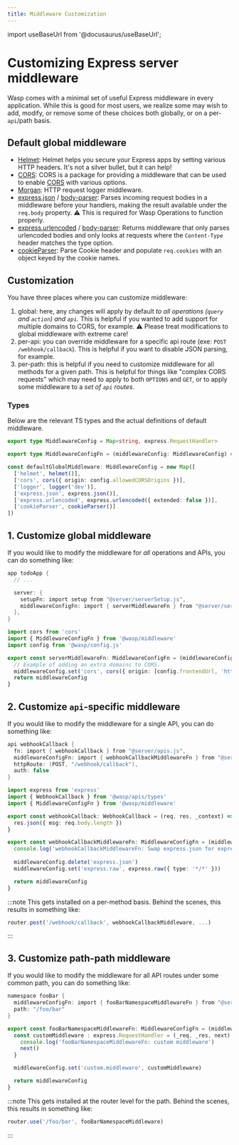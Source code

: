 ```yaml
---
title: Middleware Customization
---
```

import useBaseUrl from '@docusaurus/useBaseUrl';

# Customizing Express server middleware

Wasp comes with a minimal set of useful Express middleware in every application. While this is good for most users, we realize some may wish to add, modify, or remove some of these choices both globally, or on a per-`api`/path basis.

## Default global middleware

- [Helmet](https://helmetjs.github.io/): Helmet helps you secure your Express apps by setting various HTTP headers. It's not a silver bullet, but it can help!
- [CORS](https://github.com/expressjs/cors#readme): CORS is a package for providing a middleware that can be used to enable [CORS](https://developer.mozilla.org/en-US/docs/Web/HTTP/CORS) with various options.
- [Morgan](https://github.com/expressjs/morgan#readme): HTTP request logger middleware.
- [express.json](https://expressjs.com/en/api.html#express.json) / [body-parser](https://github.com/expressjs/body-parser#bodyparserjsonoptions): Parses incoming request bodies in a middleware before your handlers, making the result available under the `req.body` property. ⚠️ This is required for Wasp Operations to function properly.
- [express.urlencoded](https://expressjs.com/en/api.html#express.urlencoded) / [body-parser](https://expressjs.com/en/resources/middleware/body-parser.html#bodyparserurlencodedoptions): Returns middleware that only parses urlencoded bodies and only looks at requests where the `Content-Type` header matches the type option.
- [cookieParser](https://github.com/expressjs/cookie-parser#readme): Parse Cookie header and populate `req.cookies` with an object keyed by the cookie names.

## Customization

You have three places where you can customize middleware:
1. global: here, any changes will apply by default *to all operations (`query` and `action`) and `api`.* This is helpful if you wanted to add support for multiple domains to CORS, for example. ⚠️ Please treat modifications to global middleware with extreme care!
2. per-api: you can override middleware for a specific api route (exe: `POST /webhook/callback`). This is helpful if you want to disable JSON parsing, for example.
3. per-path: this is helpful if you need to customize middleware for all methods for a given path. This is helpful for things like "complex CORS requests" which may need to apply to both `OPTIONS` and `GET`, or to apply some middleware to a _set of `api` routes_.

### Types

Below are the relevant TS types and the actual definitions of default middleware.

```ts
export type MiddlewareConfig = Map<string, express.RequestHandler>

export type MiddlewareConfigFn = (middlewareConfig: MiddlewareConfig) => MiddlewareConfig

const defaultGlobalMiddleware: MiddlewareConfig = new Map([
  ['helmet', helmet()],
  ['cors', cors({ origin: config.allowedCORSOrigins })],
  ['logger', logger('dev')],
  ['express.json', express.json()],
  ['express.urlencoded', express.urlencoded({ extended: false })],
  ['cookieParser', cookieParser()]
])
```

## 1. Customize global middleware

If you would like to modify the middleware for _all_ operations and APIs, you can do something like:

```c title=todoApp.wasp
app todoApp {
  // ...

  server: {
    setupFn: import setup from "@server/serverSetup.js",
    middlewareConfigFn: import { serverMiddlewareFn } from "@server/serverSetup.js"
  },
}
```

```ts title=src/server/serverSetup.js
import cors from 'cors'
import { MiddlewareConfigFn } from '@wasp/middleware'
import config from '@wasp/config.js'

export const serverMiddlewareFn: MiddlewareConfigFn = (middlewareConfig) => {
  // Example of adding an extra domains to CORS.
  middlewareConfig.set('cors', cors({ origin: [config.frontendUrl, 'https://example1.com', 'https://example2.com'] }))
  return middlewareConfig
}
```

## 2. Customize `api`-specific middleware

If you would like to modify the middleware for a single API, you can do something like:

```c title=todoApp.wasp
api webhookCallback {
  fn: import { webhookCallback } from "@server/apis.js",
  middlewareConfigFn: import { webhookCallbackMiddlewareFn } from "@server/apis.js",
  httpRoute: (POST, "/webhook/callback"),
  auth: false
}
```

```ts title=src/server/apis.ts
import express from 'express'
import { WebhookCallback } from '@wasp/apis/types'
import { MiddlewareConfigFn } from '@wasp/middleware'

export const webhookCallback: WebhookCallback = (req, res, _context) => {
  res.json({ msg: req.body.length })
}

export const webhookCallbackMiddlewareFn: MiddlewareConfigFn = (middlewareConfig) => {
  console.log('webhookCallbackMiddlewareFn: Swap express.json for express.raw')
  
  middlewareConfig.delete('express.json')
  middlewareConfig.set('express.raw', express.raw({ type: '*/*' }))

  return middlewareConfig
}

```

:::note
This gets installed on a per-method basis. Behind the scenes, this results in something like:

```js
router.post('/webhook/callback', webhookCallbackMiddleware, ...)
```
:::

## 3. Customize path-path middleware

If you would like to modify the middleware for all API routes under some common path, you can do something like:

```c title=todoApp.wasp
namespace fooBar {
  middlewareConfigFn: import { fooBarNamespaceMiddlewareFn } from "@server/apis.js",
  path: "/foo/bar"
}
```

```ts title=src/server/apis.ts
export const fooBarNamespaceMiddlewareFn: MiddlewareConfigFn = (middlewareConfig) => {
  const customMiddleware : express.RequestHandler = (_req, _res, next) => {
    console.log('fooBarNamespaceMiddlewareFn: custom middleware')
    next()
  }

  middlewareConfig.set('custom.middleware', customMiddleware)

  return middlewareConfig
}
```

:::note
This gets installed at the router level for the path. Behind the scenes, this results in something like:

```js
router.use('/foo/bar', fooBarNamespaceMiddleware)
```
:::
